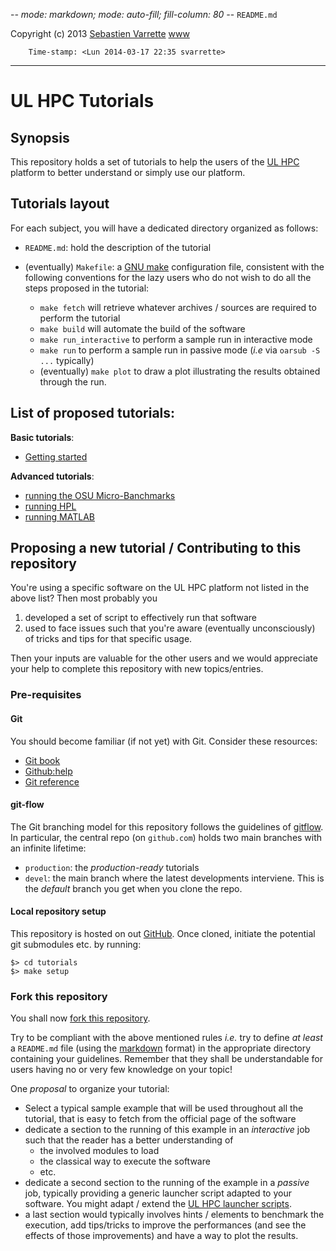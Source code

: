 -*- mode: markdown; mode: auto-fill; fill-column: 80 -*-
`README.md`

Copyright (c) 2013 [Sebastien Varrette](mailto:<Sebastien.Varrette@uni.lu>) [www](http://varrette.gforge.uni.lu)

        Time-stamp: <Lun 2014-03-17 22:35 svarrette>

-------------------

# UL HPC Tutorials 

## Synopsis

This repository holds a set of tutorials to help the users of the
[UL HPC](https://hpc.uni.lu) platform to better understand or simply use our
platform. 

## Tutorials layout

For each subject, you will have a dedicated directory organized as follows:

* `README.md`: hold the description of the tutorial
* (eventually) `Makefile`: a [GNU make](http://www.gnu.org/software/make/) configuration
  file, consistent with the following conventions for the lazy users who do not
  wish to do all the steps proposed in the tutorial: 
  
  * `make fetch` will retrieve whatever archives / sources are required to
    perform the tutorial
  * `make build` will automate the build of the software
  * `make run_interactive` to perform a sample run in interactive mode
  * `make run` to perform a sample run in passive mode (_i.e_  via `oarsub -S
    ...` typically)
  * (eventually) `make plot` to draw a plot illustrating the results obtained
    through the run.

## List of proposed tutorials:

__Basic tutorials__:

* [Getting started](https://github.com/ULHPC/tutorials/tree/devel/basic/getting_started)

__Advanced tutorials__:

* [running the OSU Micro-Banchmarks](https://github.com/ULHPC/tutorials/tree/devel/advanced/OSU_MicroBenchmarks)
* [running HPL](https://github.com/ULHPC/tutorials/tree/devel/advanced/HPL)
* [running MATLAB](https://github.com/ULHPC/tutorials/tree/devel/advanced/MATLAB)

## Proposing a new tutorial / Contributing to this repository 

You're using a specific software on the UL HPC platform not listed in the above
list? Then most probably you

1. developed a set of script to effectively run that software 
2. used to face issues such that you're aware (eventually unconsciously) of
tricks and tips for that specific usage.  

Then your inputs are valuable for the other users and we would appreciate your
help to complete this repository with new topics/entries.

### Pre-requisites

#### Git

You should become familiar (if not yet) with Git. Consider these resources:

* [Git book](http://book.git-scm.com/index.html)
* [Github:help](http://help.github.com/mac-set-up-git/)
* [Git reference](http://gitref.org/)

#### git-flow

The Git branching model for this repository follows the guidelines of [gitflow](http://nvie.com/posts/a-successful-git-branching-model/).
In particular, the central repo (on `github.com`) holds two main branches with an infinite lifetime:

* `production`: the *production-ready* tutorials
* `devel`: the main branch where the latest developments interviene. This is the
  *default* branch you get when you clone the repo. 

#### Local repository setup

This repository is hosted on out [GitHub](https://github.com/ULHPC/tutorials).
Once cloned, initiate the potential git submodules etc. by running: 

    $> cd tutorials
    $> make setup

### Fork this repository

You shall now
[fork this repository](https://help.github.com/articles/fork-a-repo). 

Try to be compliant with the above mentioned rules _i.e._ try to define _at
least_ a `README.md` file (using the
[markdown](http://github.github.com/github-flavored-markdown/) format) in the
appropriate directory containing  your guidelines. 
Remember that they shall be understandable for users having no or very few
knowledge on your topic!

One _proposal_ to organize your tutorial: 

* Select a typical sample example that will be used throughout all the tutorial,
  that is easy to fetch from the official page of the software
* dedicate a section to the running of this example in an _interactive_ job such
  that the reader has a better understanding of 
  * the involved modules to load 
  * the classical way to execute the software
  * etc. 
* dedicate a second section to the running of the example in a _passive_ job,
  typically providing a generic launcher script adapted to your software. You
  might adapt / extend the
  [UL HPC launcher scripts](https://github.com/ULHPC/launcher-scripts). 
* a last section would typically involves hints / elements to benchmark the
  execution, add tips/tricks to improve the performances (and see
  the effects of those improvements) and have a way to plot the results. 
